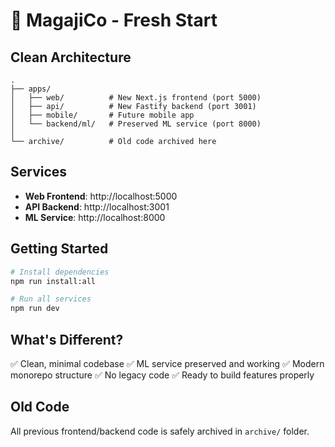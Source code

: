 
# 🚀 MagajiCo - Fresh Start

## Clean Architecture

```
.
├── apps/
│   ├── web/          # New Next.js frontend (port 5000)
│   ├── api/          # New Fastify backend (port 3001)
│   ├── mobile/       # Future mobile app
│   └── backend/ml/   # Preserved ML service (port 8000)
│
└── archive/          # Old code archived here
```

## Services

- **Web Frontend**: http://localhost:5000
- **API Backend**: http://localhost:3001
- **ML Service**: http://localhost:8000

## Getting Started

```bash
# Install dependencies
npm run install:all

# Run all services
npm run dev
```

## What's Different?

✅ Clean, minimal codebase
✅ ML service preserved and working
✅ Modern monorepo structure
✅ No legacy code
✅ Ready to build features properly

## Old Code

All previous frontend/backend code is safely archived in `archive/` folder.
